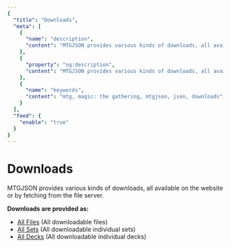 ```yaml
---
{
  "title": "Downloads",
  "meta": [
    {
      "name": "description",
      "content": "MTGJSON provides various kinds of downloads, all available on the website or by fetching from the file server.",
    },
    {
      "property": "og:description",
      "content": "MTGJSON provides various kinds of downloads, all available on the website or by fetching from the file server."
    },
    {
      "name": "keywords",
      "content": "mtg, magic: the gathering, mtgjson, json, downloads",
    }
  ],
  "feed": {
    "enable": "true"
  }
}
---
```


# Downloads

MTGJSON provides various kinds of downloads, all available on the website or by fetching from the file server.

**Downloads are provided as:**

- [All Files](./all-files/) (All downloadable files)
- [All Sets](./all-sets/) (All downloadable individual sets)
- [All Decks](./all-decks/) (All downloadable individual decks)
